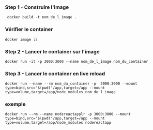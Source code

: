 ### Step 1 - Construire l'image
```console
 docker build -t nom_de_l_image .
 ```

### Vérifier le container
```console
docker image ls
 ```

### Step 2 - Lancer le container sur l'image
```console
docker run -it -p 3000:3000 --name nom_de_l_image nom_du_container
 ```

 ### Step 3 - Lancer le container en live reload
 ```console
docker run --name --rm nom_du_container -p  3000:3000 --mount type=bind,src="$(pwd)"/app,target=/app --mount type=volume,target=/app/node_modules nom_de_l_image
 ```
### exemple
  ```console
docker run --rm --name nodereactapplr -p 3000:3000 --mount type=bind,src="$(pwd)"/app,target=/app --mount type=volume,target=/app/node_modules nodereactapp
 ```